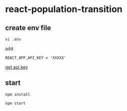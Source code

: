 # react-population-transition

## create env file

`vi .env`

add

`REACT_APP_API_KEY = 'XXXXX'`

[get api key](https://opendata.resas-portal.go.jp/)

## start

`npm install`

`npm start`

